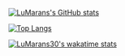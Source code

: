 [![LuMarans's GitHub stats](https://github-readme-stats.vercel.app/api?username=LuMarans30&theme=merko)](https://github.com/LuMarans/github-readme-stats)



[![Top Langs](https://github-readme-stats.vercel.app/api/top-langs/?username=LuMarans30&layout=compact)](https://github.com/LuMarans30/github-readme-stats)



[![LuMarans30's wakatime stats](https://github-readme-stats.vercel.app/api/wakatime?username=LuMarans30)](https://github.com/LuMarans30/github-readme-stats)
